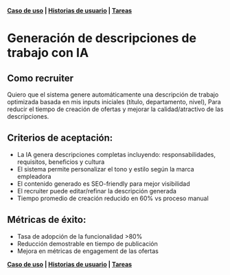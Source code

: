 **[Caso de uso](./uc_1.md) | [Historias de usuario](./us_10.moc.md) | [Tareas](./tk_110.moc.md)**

# Generación de descripciones de trabajo con IA
## Como recruiter

Quiero que el sistema genere automáticamente una descripción de trabajo optimizada basada en mis inputs iniciales (título, departamento, nivel),
Para reducir el tiempo de creación de ofertas y mejorar la calidad/atractivo de las descripciones.

## Criterios de aceptación:
- La IA genera descripciones completas incluyendo: responsabilidades, requisitos, beneficios y cultura
- El sistema permite personalizar el tono y estilo según la marca empleadora
- El contenido generado es SEO-friendly para mejor visibilidad
- El recruiter puede editar/refinar la descripción generada
- Tiempo promedio de creación reducido en 60% vs proceso manual

## Métricas de éxito:
- Tasa de adopción de la funcionalidad >80%
- Reducción demostrable en tiempo de publicación
- Mejora en métricas de engagement de las ofertas

**[Caso de uso](./uc_1.md) | [Historias de usuario](./us_10.moc.md) | [Tareas](./tk_110.moc.md)**
